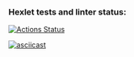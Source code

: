 ### Hexlet tests and linter status:
[![Actions Status](https://github.com/KsenosNick/java-project-71/actions/workflows/hexlet-check.yml/badge.svg)](https://github.com/KsenosNick/java-project-71/actions)

[![asciicast](https://asciinema.org/a/4tvCUWCQHzaCfN499wJaOytj8.svg)](https://asciinema.org/a/4tvCUWCQHzaCfN499wJaOytj8)
